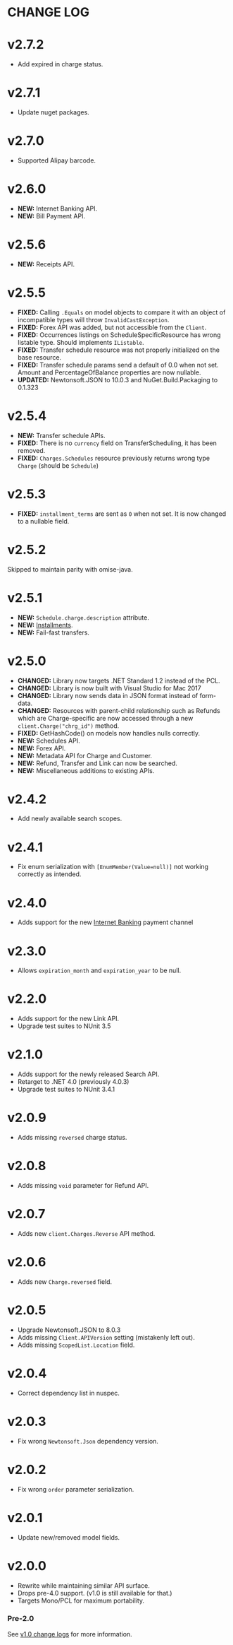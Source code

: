 # CHANGE LOG

# v2.7.2

* Add expired in charge status.

# v2.7.1

* Update nuget packages.

# v2.7.0

* Supported Alipay barcode.

# v2.6.0

* **NEW:** Internet Banking API.
* **NEW:** Bill Payment API.

# v2.5.6

* **NEW:** Receipts API.

# v2.5.5

* **FIXED:** Calling `.Equals` on model objects to compare it with an object of
  incompatible types will throw `InvalidCastException`.
* **FIXED:** Forex API was added, but not accessible from the `Client`.
* **FIXED:** Occurrences listings on ScheduleSpecificResource has wrong listable type.
  Should implements `IListable`.
* **FIXED:** Transfer schedule resource was not properly initialized on the base resource.
* **FIXED:** Transfer schedule params send a default of 0.0 when not set. Amount and
  PercentageOfBalance properties are now nullable.
* **UPDATED:** Newtonsoft.JSON to 10.0.3 and NuGet.Build.Packaging to 0.1.323

# v2.5.4

* **NEW:** Transfer schedule APIs.
* **FIXED:** There is no `currency` field on TransferScheduling, it has been removed.
* **FIXED:** `Charges.Schedules` resource previously returns wrong type `Charge` (should be
  `Schedule`)

# v2.5.3

* **FIXED:** `installment_terms` are sent as `0` when not set. It is now changed to a
  nullable field.

# v2.5.2

Skipped to maintain parity with omise-java.

# v2.5.1

* **NEW:** `Schedule.charge.description` attribute.
* **NEW:** [Installments](https://www.omise.co/installment-payment).
* **NEW:** Fail-fast transfers.

# v2.5.0

* **CHANGED:** Library now targets .NET Standard 1.2 instead of the PCL.
* **CHANGED:** Library is now built with Visual Studio for Mac 2017
* **CHANGED:** Library now sends data in JSON format instead of form-data.
* **CHANGED:** Resources with parent-child relationship such as Refunds which are
  Charge-specific are now accessed through a new `client.Charge("chrg_id")` method.
* **FIXED:** GetHashCode() on models now handles nulls correctly.
* **NEW:** Schedules API.
* **NEW:** Forex API.
* **NEW:** Metadata API for Charge and Customer.
* **NEW:** Refund, Transfer and Link can now be searched.
* **NEW:** Miscellaneous additions to existing APIs.

# v2.4.2

* Add newly available search scopes.

# v2.4.1

* Fix enum serialization with `[EnumMember(Value=null)]` not working correctly as intended.

# v2.4.0

* Adds support for the new [Internet Banking](https://www.omise.co/internet-banking-is-now-live)
  payment channel

# v2.3.0

* Allows `expiration_month` and `expiration_year` to be null.

# v2.2.0

* Adds support for the new Link API.
* Upgrade test suites to NUnit 3.5

# v2.1.0

* Adds support for the newly released Search API.
* Retarget to .NET 4.0 (previously 4.0.3)
* Upgrade test suites to NUnit 3.4.1

# v2.0.9

* Adds missing `reversed` charge status.

# v2.0.8

* Adds missing `void` parameter for Refund API.

# v2.0.7

* Adds new `client.Charges.Reverse` API method.

# v2.0.6

* Adds new `Charge.reversed` field.

# v2.0.5

* Upgrade Newtonsoft.JSON to 8.0.3
* Adds missing `Client.APIVersion` setting (mistakenly left out).
* Adds missing `ScopedList.Location` field.

# v2.0.4

* Correct dependency list in nuspec.

# v2.0.3

* Fix wrong `Newtonsoft.Json` dependency version.

# v2.0.2

* Fix wrong `order` parameter serialization.

# v2.0.1

* Update new/removed model fields.

# v2.0.0

* Rewrite while maintaining similar API surface.
* Drops pre-4.0 support. (v1.0 is still available for that.)
* Targets Mono/PCL for maximum portability.

### Pre-2.0

See [v1.0 change logs](https://github.com/omise/omise-dotnet/blob/v1.0/CHANGELOG.md) for
more information.
